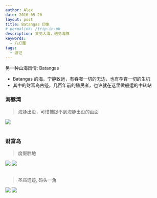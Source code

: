 ```yaml
---
author: Alex
date: 2016-05-20
layout: post
title: Batangas 印象
# permalink: /trip-in-ph
description: 又见大海，遇见海豚
keywords: 
  - 八打雁
tags: 
  - 游记
---
```


另一种山海风情: Batangas

- Batangas 的海，宁静致远，有吞噬一切的无边，也有孕育一切的生机
- 其中的财富岛古迹，几百年前的殖民者，也许就在这里做船运的中转站

### 海豚湾

<escape>
  <blockquote>海豚出没，可惜捕捉不到海豚出没的画面</blockquote>
  <div class="photoset-grid" data-layout="1">
    <img src="https://cdn.jsdelivr.net/gh/SANGET/blog-v3@master/content/assets/images/trip/batangas/1.jpg">
  </div>
  <br />
</escape>

### 财富岛

<escape>
  <blockquote>度假胜地</blockquote>
  <div class="photoset-grid" data-layout="22">
    <img src="https://cdn.jsdelivr.net/gh/SANGET/blog-v3@master/content/assets/images/trip/batangas/2.jpg">
    <img src="https://cdn.jsdelivr.net/gh/SANGET/blog-v3@master/content/assets/images/trip/batangas/5.jpg">
  </div>
  <br />
</escape>

<escape>
  <blockquote>圣庙遗迹, 码头一角</blockquote>
  <div class="photoset-grid" data-layout="22">
    <img src="https://cdn.jsdelivr.net/gh/SANGET/blog-v3@master/content/assets/images/trip/batangas/4.jpg">
    <img src="https://cdn.jsdelivr.net/gh/SANGET/blog-v3@master/content/assets/images/trip/batangas/3.jpg">
    <br />
  </div>
</escape>
